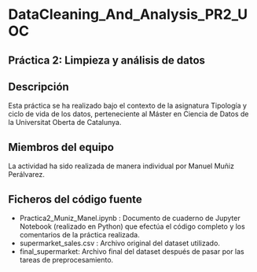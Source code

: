 # DataCleaning_And_Analysis_PR2_UOC

## Práctica 2: Limpieza y análisis de datos

## Descripción

Esta práctica se ha realizado bajo el contexto de la asignatura Tipología y ciclo de vida de los datos, perteneciente al Máster en Ciencia de Datos de la Universitat Oberta de Catalunya. 

## Miembros del equipo
La actividad ha sido realizada de manera individual por Manuel Muñiz Perálvarez.

## Ficheros del código fuente

- Practica2_Muniz_Manel.ipynb : Documento de cuaderno de Jupyter Notebook (realizado en Python) que efectúa el código completo y los comentarios de la práctica realizada.
- supermarket_sales.csv : Archivo original del dataset utilizado.
- final_supermarket: Archivo final del dataset después de pasar por las tareas de preprocesamiento.
